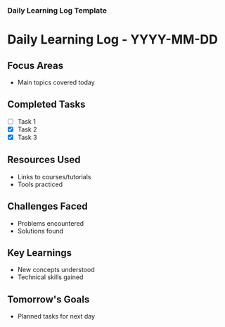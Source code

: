 ### Daily Learning Log Template

# Daily Learning Log - YYYY-MM-DD

## Focus Areas
- Main topics covered today

## Completed Tasks
- [ ] Task 1
- [x] Task 2
- [x] Task 3

## Resources Used
- Links to courses/tutorials
- Tools practiced

## Challenges Faced
- Problems encountered
- Solutions found

## Key Learnings
- New concepts understood
- Technical skills gained

## Tomorrow's Goals
- Planned tasks for next day
